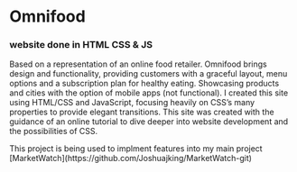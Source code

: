 # Omnifood
 ### website done in HTML CSS & JS
 <p>Based on a representation of an online food retailer. Omnifood brings design and functionality, providing customers with a graceful layout, menu options and a subscription plan for healthy eating. Showcasing products and cities with the option of mobile apps (not functional).
I created this site using HTML/CSS and JavaScript, focusing heavily on CSS’s many properties to provide elegant transitions. This site was created with the guidance of an online tutorial to dive deeper into website development and the possibilities of CSS.</p>
<p>This project is being used to implment features into my main project [MarketWatch](https://github.com/Joshuajking/MarketWatch-git)</p>

 

